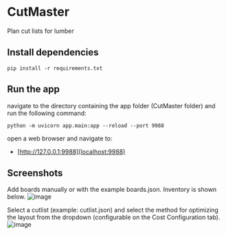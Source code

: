 # CutMaster
Plan cut lists for lumber

## Install dependencies
```
pip install -r requirements.txt
```

## Run the app
navigate to the directory containing the app folder (CutMaster folder) and run the following command:
```
python -m uvicorn app.main:app --reload --port 9988
```

open a web browser and navigate to:
* [http://127.0.0.1:9988](localhost:9988)

## Screenshots
Add boards manually or with the example boards.json. Inventory is shown below.
![image](https://github.com/user-attachments/assets/35326e2e-5afa-4650-8884-5727001962e1)

Select a cutlist (example: cutlist.json) and select the method for optimizing the layout from the dropdown (configurable on the Cost Configuration tab).
![image](https://github.com/user-attachments/assets/0e713657-56a7-4475-91c9-151f782e2b3a)

